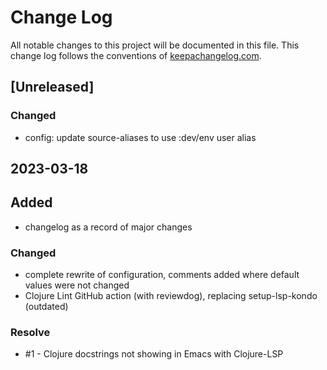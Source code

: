 # Change Log
All notable changes to this project will be documented in this file. This change log follows the conventions of [keepachangelog.com](http://keepachangelog.com/).

## [Unreleased]
### Changed
- config: update source-aliases to use :dev/env user alias

## 2023-03-18
## Added
- changelog as a record of major changes

### Changed
- complete rewrite of configuration, comments added where default values were not changed
- Clojure Lint GitHub action (with reviewdog), replacing setup-lsp-kondo (outdated)

### Resolve
- #1 - Clojure docstrings not showing in Emacs with Clojure-LSP
